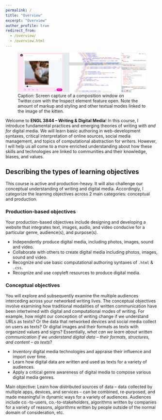 ```yaml
---
permalink: /
title: "Overview"
excerpt: "Overview"
author_profile: true
redirect_from:
  - /overview/
  - /overview.html
---
```


<figure id="twitter-css-body" class="figure-inline">
  <img src="/images/kitten-gif-twitter.png" alt="Screen capture of a composition window on Twitter.com with the Inspect element feature open and an image of a kitten in the composing window." />
  <figcaption>
    Caption: Screen capture of a composition window on Twitter.com with the Inspect element feature open. Note the amount of markup and styling and other textual modes linked to the image of the kitten.
  </figcaption>
</figure>

Welcome to **ENGL 3844 &ndash; Writing &amp; Digital Media**! In this course, I introduce fundamental practices and emerging theories of writing <i>with and for</i> digital media. We will learn basic authoring in web-development syntaxes, critical interpretation of online sources, social media management, and topics of computational abstraction for writers. However, I will help us all come to a more enriched understanding about how these skills and technologies are linked to communities and their knowledge, biases, and values.

## Describing the types of learning objectives

This course is active and production-heavy. It will also challenge our conceptual understanding of writing and digital media. Accordingly, I categorize the learning objectives across 2 main categories: conceptual and production.

### Production-based objectives

Your production-based objectives include designing and developing a website that integrates text, images, audio, and video conducive for a particular genre, audience(s), and purpose(s).

<ul class="hokie-shade">
  <li>
    Independently produce digital media, including photos, images, sound and video.</li>
  <li>
    Collaborate with others to create digital media including photos, images, sound and video.</li>
  <li>
    Recognize and use basic computational authoring syntaxes of <code>.html</code> & <code>.css</code>.</li>
  <li>
    Recognize and use copyleft resources to produce digital media.</li>
</ul>

### Conceptual objectives

You will explore and subsequently examine the multiple audiences interceding across your networked writing lives. The conceptual objectives involve examining how traditional modalities of written communication have been intertwined with digital and computational modes of writing. For example, how might our conception of writing change if we understand URLs as texts? Or the data that networked devices and social media collect on users as texts? Or digital images and their formats as texts with organized values and signs? Essentially, *what can we learn about written communication if we understand digital data &ndash; their formats, structures, and content &ndash; as texts*?

<ul class="hokie-shade">
  <li>
    Inventory digital media technologies and appraise their influence and import over time.</li>
  <li>
    Learn how digital data are written and used as texts for a variety of audiences.</li>
  <li>
    Apply a critical genre awareness of digital media to compose various digital media genres.</li>
</ul>

Main objective: Learn how distributed sources of data &ndash; data collected by multiple apps, devices, and services &ndash; can be combined, re-purposed, and made meaningful in dynamic ways for a variety of audiences. Audiences include co.-to-users, co.-to-stakeholders, algorithms written by companies for a variety of reasons, algorithms written by people outside of the normal domain of consideration, etc.

